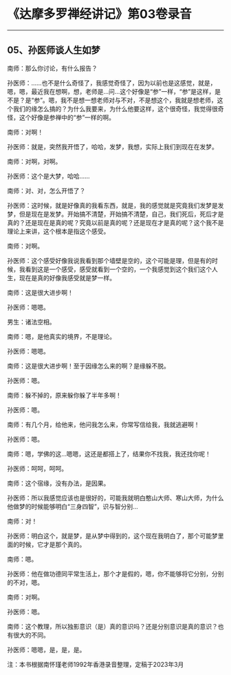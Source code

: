 # 《达摩多罗禅经讲记》第03卷录音

------

## 05、孙医师谈人生如梦

南师：那么你讨论，有什么报告？

孙医师：……也不是什么奇怪了，我感觉奇怪了，因为以前也是这感觉，就是，嗯，嗯，最近我在想啊，想，老师是…问…这个好像是“参”一样，“参”是这样，是不是？是“参”。嗯，我不是想一想老师对与不对，不是想这个，我就是想老师，这个我们的缘怎么搞的？为什么我要来，为什么他要这样，这个很奇怪，我觉得很奇怪，这个好像是参禅中的“参”一样的啊。

南师：对啊！

孙医师：就是，突然我开悟了，哈哈，发梦，我想，实际上我们到现在在发梦。

南师：对啊，对啊。

孙医师：这个是大梦，哈哈……

南师：对、对，怎么开悟了？

孙医师：这时候，就是好像真的我看东西，就是，我的感觉就是究竟我们发梦是发梦，但是现在是发梦。开始搞不清楚，开始搞不清楚，自己，我们死后，死后才是真的？还是现在是真的呢？究竟以前是真的呢？还是现在才是真的呢？这个我不是理论上来讲，这个根本是指这个感受。

南师：对啊。

孙医师：这个感受好像我说我看到那个墙壁是空的，这个可能是理，但是有的时候，我看到这是一个感受，感受就看到一个空的，一个我感觉到这个我们这个人生，现在是真的好像我感受就是梦一样。

南师：这是很大进步啊！

孙医师：嗯嗯。

男生：诸法空相。

南师：嗯，是他真实的境界，不是理论。

孙医师：嗯嗯。

南师：这是很大进步啊！至于因缘怎么来的啊？是缘躲不脱。

孙医师：嗯。

南师：躲不掉的，原来躲你躲了半年多啊！

孙医师：嗯。

南师：有几个月，给他来，他问我怎么来，你常写信给我，我就逃避啊！

孙医师：嗯。

南师：嗯，学佛的这…嗯嗯，这还是都搭上了，结果你不找我，我还找你呢！

孙医师：呵呵，呵呵。

南师：这个宿缘，没有办法，是因果。

孙医师：所以我感觉应该也是很好的，可能我就明白憨山大师、寒山大师，为什么他做梦的时候能够明白“三身四智”，识与智分别…

南师：对！

孙医师：明白这个，就是梦，是从梦中得到的，这个现在我明白了，那个可能梦里面的时候，它才是那个真的。

南师：嗯。

孙医师：他在做功德同平常生活上，那个才是假的，嗯，你不能够将它分别，分别的不对，嗯。

南师：对啊。

孙医师：嗯。

南师：这个教理，所以独影意识（是）真的意识吗？还是分别意识是真的意识？也有很大的不同。

孙医师：嗯嗯，是，是，是。

注：本书根据南怀瑾老师1992年香港录音整理，定稿于2023年3月
